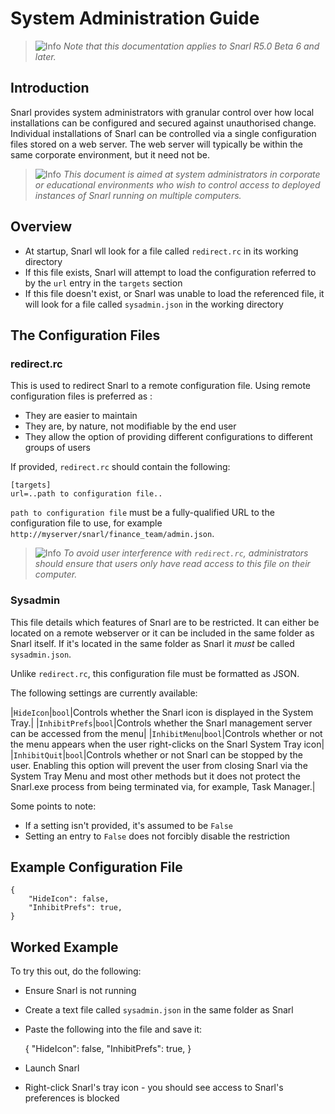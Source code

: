 # System Administration Guide

> ![Info](http://fullphat.net/docs/icons/info.png) _Note that this documentation applies to Snarl R5.0 Beta 6 and later._

## Introduction

Snarl provides system administrators with granular control over how local installations can be configured and secured against unauthorised change.  Individual installations of Snarl can be controlled via a single configuration files stored on a web server.  The web server will typically be within the same corporate environment, but it need not be.

> ![Info](http://fullphat.net/docs/icons/info.png) _This document is aimed at system administrators in corporate or educational environments who wish to control access to deployed instances of Snarl running on multiple computers._

## Overview

* At startup, Snarl wll look for a file called `redirect.rc` in its working directory
* If this file exists, Snarl will attempt to load the configuration referred to by the `url` entry in the `targets` section
* If this file doesn't exist, or Snarl was unable to load the referenced file, it will look for a file called `sysadmin.json` in the working directory

## The Configuration Files

### redirect.rc

This is used to redirect Snarl to a remote configuration file.  Using remote configuration files is preferred as :

* They are easier to maintain
* They are, by nature, not modifiable by the end user
* They allow the option of providing different configurations to different groups of users

If provided, `redirect.rc` should contain the following:

    [targets]
    url=..path to configuration file..

`path to configuration file` must be a fully-qualified URL to the configuration file to use, for example `http://myserver/snarl/finance_team/admin.json`.

> ![Info](http://fullphat.net/docs/icons/info.png) _To avoid user interference with `redirect.rc`, administrators should ensure that users only have read access to this file on their computer._

### Sysadmin

This file details which features of Snarl are to be restricted.  It can either be located on a remote webserver or it can be included in the same folder as Snarl itself.  If it's located in the same folder as Snarl it _must_ be called `sysadmin.json`.

Unlike `redirect.rc`, this configuration file must be formatted as JSON.

The following settings are currently available:

|`HideIcon`|`bool`|Controls whether the Snarl icon is displayed in the System Tray.|
|`InhibitPrefs`|`bool`|Controls whether the Snarl management server can be accessed from the menu|
|`InhibitMenu`|`bool`|Controls whether or not the menu appears when the user right-clicks on the Snarl System Tray icon|
|`InhibitQuit`|`bool`|Controls whether or not Snarl can be stopped by the user. Enabling this option will prevent the user from closing Snarl via the System Tray Menu and most other methods but it does not protect the Snarl.exe process from being terminated via, for example, Task Manager.|

Some points to note:

* If a setting isn't provided, it's assumed to be `False`
* Setting an entry to `False` does not forcibly disable the restriction

## Example Configuration File

    {
        "HideIcon": false,
        "InhibitPrefs": true,
    }


## Worked Example

To try this out, do the following:

* Ensure Snarl is not running
* Create a text file called `sysadmin.json` in the same folder as Snarl
* Paste the following into the file and save it:

      
    {
        "HideIcon": false,
        "InhibitPrefs": true,
    }
    

* Launch Snarl
* Right-click Snarl's tray icon - you should see access to Snarl's preferences is blocked
